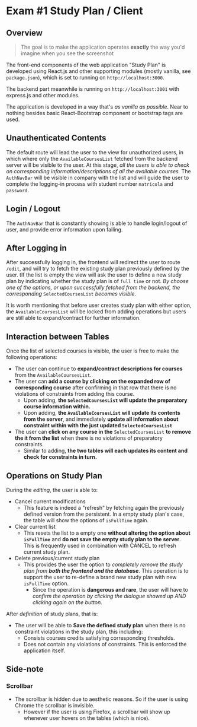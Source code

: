 # Exam #1 Study Plan / Client

## Overview

> The goal is to make the application operates **exactly** the way you'd imagine when you see the screenshot

The front-end components of the web application "Study Plan" is developed using React.js and other supporting modules (mostly vanilla, see `package.json`), which is set to running on `http://localhost:3000`.

The backend part meanwhile is running on `http://localhost:3001` with express.js and other modules.

The application is developed in a way that's *as vanilla as possible*. Near to nothing besides basic React-Bootstrap component or bootstrap tags are used.

## Unauthenticated Contents

The default route will lead the user to the view for unauthorized users, in which where only the `AvailableCoursesList` fetched from the backend server will be visible to the user. At this stage, *all the users is able to check on corresponding information/descriptions of all the available courses.* The `AuthNavBar` will be visible in company with the list and will guide the user to complete the logging-in process with student number `matricola` and `password`.

## Login / Logout

The `AuthNavBar` that is constantly showing is able to handle login/logout of user, and provide error information upon failing.

## After Logging in

After successfully logging in, the frontend will redirect the user to route `/edit`, and will try to fetch the existing study plan previously defined by the user. tIf the list is empty the view will ask the user to define a new study plan by indicating whether the study plan is of `full time` or not. *By choose one of the options, or upon successfully fetched from the backend, the corresponding* `SelectedCoursesList` *becomes visible.*

It is worth mentioning that before user creates study plan with either option, the `AvailableCoursesList` will be locked from adding operations but users are still able to expand/contract for further information.

## Interaction between Tables

Once the list of selected courses is visible, the user is free to make the following operations:

- The user can continue to **expand/contract descriptions for courses** from the `AvailableCoursesList`.
- The user can **add a course by clicking on the expanded row of corresponding course** after confirming in that row that there is no violations of constraints from adding this course.
  - Upon adding, **the `SelectedCoursesList` will update the preparatory course information within.**
  - Upon adding, **the `AvailableCoursesList` will update its contents from the server**, and immediately **update all information about constraint within with the just updated `SelectedCoursesList`**
- The user can **click on any course in the** `SelectedCoursesList` **to remove the it from the list** when there is no violations of preparatory constraints.
  - Similar to adding, **the two tables will each updates its content and check for constraints in turn.**

## Operations on Study Plan

During the *editing*, the user is able to:

- Cancel current modifications
  - This feature is indeed a "refresh" by fetching again the previously defined version from the persistent. In a empty study plan's case, the table will show the options of `isFullTime` again.
- Clear current list
  - This resets the list to a empty one **without altering the option about `isFullTime`** and **do not save the empty study plan to the server**. This is frequently used in combination with CANCEL to refresh current study plan.
- Delete previous/current study plan
  - This provides the user the option to *completely remove the study plan from **both the frontend and the database***. This operation is to support the user to re-define a brand new study plan with new `isFullTime` option.
    - Since the operation is **dangerous and rare**, the user will have to *confirm the operation by clicking the dialogue showed up AND clicking again on the button.*

After *definition* of study plans, that is:

- The user will be able to **Save the defined study plan** when there is no constraint violations in the study plan, this including:
  - Consists courses credits satisfying corresponding thresholds.
  - Does not contain any violations of constraints. This is enforced the application itself.

## Side-note

### Scrollbar

- The scrollbar is hidden due to aesthetic reasons. So if the user is using Chrome the scrollbar is invisible.
  - However if the user is using Firefox, a scrollbar will show up whenever user hovers on the tables (which is nice).
